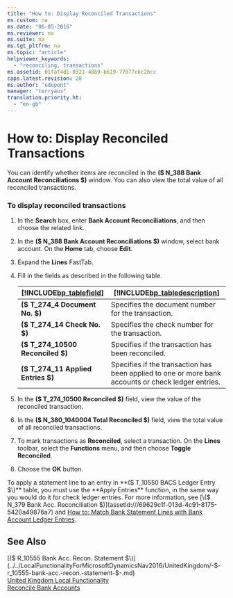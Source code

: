 ```yaml
---
title: "How to: Display Reconciled Transactions"
ms.custom: na
ms.date: "06-05-2016"
ms.reviewer: na
ms.suite: na
ms.tgt_pltfrm: na
ms.topic: "article"
helpviewer_keywords: 
  - "reconciling, transactions"
ms.assetid: 01faf4d1-0321-48b9-b619-77077c6c2bcc
caps.latest.revision: 28
ms.author: "edupont"
manager: "terryaus"
translation.priority.ht: 
  - "en-gb"
---
```

# How to: Display Reconciled Transactions
You can identify whether items are reconciled in the **\($ N\_388 Bank Account Reconciliations $\)** window. You can also view the total value of all reconciled transactions.  
  
### To display reconciled transactions  
  
1.  In the **Search** box, enter **Bank Account Reconciliations**, and then choose the related link.  
  
2.  In the **\($ N\_388 Bank Account Reconciliations $\)** window, select bank account. On the **Home** tab, choose **Edit**.  
  
3.  Expand the **Lines** FastTab.  
  
4.  Fill in the fields as described in the following table.  
  
    |[!INCLUDE[bp_tablefield](../../ApplicationDesign/includes/bp_tablefield_md.md)]|[!INCLUDE[bp_tabledescription](../../ApplicationDesign/includes/bp_tabledescription_md.md)]|  
    |---------------------------------|---------------------------------------|  
    |**\($ T\_274\_4 Document No. $\)**|Specifies the document number for the transaction.|  
    |**\($ T\_274\_14 Check No. $\)**|Specifies the check number for the transaction.|  
    |**\($ T\_274\_10500 Reconciled $\)**|Specifies if the transaction has been reconciled.|  
    |**\($ T\_274\_11 Applied Entries $\)**|Specifies if the transaction has been applied to one or more bank accounts or check ledger entries.|  
  
5.  In the **\($ T\_274\_10500 Reconciled $\)** field, view the value of the reconciled transaction.  
  
6.  In the **\($ N\_380\_1040004 Total Reconciled $\)** field, view the total value of all reconciled transactions.  
  
7.  To mark transactions as **Reconciled**, select a transaction. On the **Lines** toolbar, select the **Functions** menu, and then choose **Toggle Reconciled**.  
  
8.  Choose the **OK** button.  
  
 To apply a statement line to an entry in **\($ T\_10550 BACS Ledger Entry $\)** table, you must use the **Apply Entries** function, in the same way you would do it for check ledger entries. For more information, see [\($ N\_379 Bank Acc. Reconciliation $\)](assetId:///69629c1f-013d-4c91-8175-5420a49876a7) and [How to: Match Bank Statement Lines with Bank Account Ledger Entries](../../Finance/how-to-match-bank-statement-lines-with-bank-account-ledger-entries.md).  
  
## See Also  
 [\($ R\_10555 Bank Acc. Recon. Statement $\)](../../LocalFunctionalityForMicrosoftDynamicsNav2016/UnitedKingdom/-$-r_10555-bank-acc.-recon.-statement-$-.md)   
 [United Kingdom Local Functionality](../../LocalFunctionalityForMicrosoftDynamicsNav2016/UnitedKingdom/united-kingdom-local-functionality.md)   
 [Reconcile Bank Accounts](../../Finance/reconcile-bank-accounts.md)